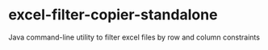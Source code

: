 # excel-filter-copier-standalone
Java command-line utility to filter excel files by row and column constraints
